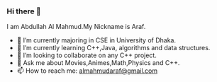   ### Hi there 👋
  I am Abdullah Al Mahmud.My Nickname is Araf.

- 🔭 I’m currently majoring in CSE in University of Dhaka.
- 🌱 I’m currently learning C++,Java, algorithms and data structures. 
- 👯 I’m looking to collaborate on any C++ project.
- 💬 Ask me about Movies,Animes,Math,Physics and C++.
- 📫 How to reach me: almahmudaraf@gmail.com
                      
